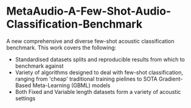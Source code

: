 # MetaAudio-A-Few-Shot-Audio-Classification-Benchmark
A new comprehensive and diverse few-shot acoustic classification benchmark. This work covers the following:
 - Standardised datasets splits and reproducible results from which to benchmark against
 - Variety of algorithms designed to deal with few-shot classification, ranging from 'cheap' traditional training pielines to SOTA Gradient-Based Meta-Learning (GBML) models
 - Both Fixed and Variable length datasets form a variety of acoustic settings





